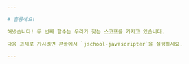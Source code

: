 ```yaml
---

# 훌륭해요!

해냈습니다! 두 번째 함수는 우리가 찾는 스코프를 가지고 있습니다.

다음 과제로 가시려면 콘솔에서 `jschool-javascripter`을 실행하세요.

---
```

